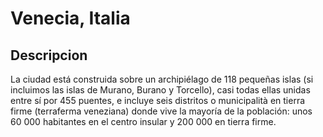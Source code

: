 # Venecia, Italia 

## Descripcion 

La ciudad está construida sobre un archipiélago de 118 pequeñas islas 
(si incluimos las islas de Murano, Burano y Torcello), casi todas ellas 
unidas entre sí por 455 puentes, e incluye seis distritos o municipalità 
en tierra firme (terraferma veneziana) donde vive la mayoría de la población: 
unos 60 000 habitantes en el centro insular y 200 000 en tierra firme.


